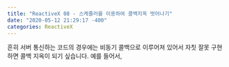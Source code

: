 ```yaml
---
title: "ReactiveX 08 - 스케쥴러를 이용하여 콜백지옥 벗어나기"
date: "2020-05-12 21:29:17 -400"
categories: ReactiveX
---
```


흔히 서버 통신하는 코드의 경우에는 비동기 콜백으로 이루어져 있어서 자칫 잘못 구현하면 콜백 지옥이 되기 싶습니다.
예를 들어서, 
